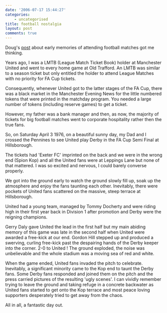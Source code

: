 ```yaml
---
date: '2006-07-17 15:44:27'
categories:
    - uncategorised
title: football nostalgia
layout: post
comments: true
---
```

Doug's
[post](http://oracledoug.com/serendipity/index.php?/archives/779-Rotterdam.html)
about early memories of attending football matches got me thinking.

Years ago, I was a LMTB (League Match Ticket Book) holder at Manchester
United and went to every home game at Old Trafford. An LMTB was similar
to a season ticket but only entitled the holder to attend League Matches
with no priority for FA Cup tickets.

Consequently, whenever United got to the latter stages of the FA Cup,
there was a black market in the Manchester Evening News for the little
numbered tokens that were printed in the matchday program. You needed a
large number of tokens (including reserve games) to get a ticket.

However, my father was a bank manager and then, as now, the majority of
tickets for big football matches went to corporate hospitality rather
then the true fans.

So, on Saturday April 3 1976, on a beautiful sunny day, my Dad and I
crossed the Pennines to see United play Derby in the FA Cup Semi Final
at Hillsborough.

The tickets had 'Exeter FC' imprinted on the back and we were in the
wrong end (Spion Kop) and all the United fans were at Leppings Lane but
none of that mattered. I was so excited and nervous, I could barely
converse properly.

We got into the ground early to watch the ground slowly fill up, soak up
the atmosphere and enjoy the fans taunting each other. Inevitably, there
were pockets of United fans scattered on the massive, steep terrace at
Hillsborough.

United had a young team, managed by Tommy Docherty and were riding high
in their first year back in Division 1 after promotion and Derby were
the reigning champions.

Gerry Daly gave United the lead in the first half but my main abiding
memory of this game was late in the second half when United were awarded
a free-kick at our end. Gordon Hill stepped up and produced a swerving,
curling free-kick past the despairing hands of the Derby keeper into the
corner. 2-0 to United ! The ground exploded, the noise was unbelievable
and the whole stadium was a moving sea of red and white.

When the game ended, United fans invaded the pitch to celebrate.
Inevitably, a significant minority came to the Kop end to taunt the
Derby fans. Some Derby fans responded and joined them on the pitch and
the press carried pictures of the resulting 'ugly scenes'. I can vividly
remember trying to leave the ground and taking refuge in a concrete
backwater as United fans started to get onto the Kop terrace and most
peace loving supporters desperately tried to get away from the chaos.

All in all, a fantastic day out.
